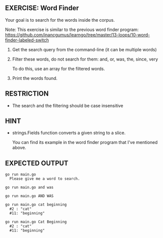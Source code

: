 ## EXERCISE: Word Finder

Your goal is to search for the words inside the corpus.

Note: This exercise is similar to the previous word finder program:
https://github.com/inancgumus/learngo/tree/master/13-loops/10-word-finder-labeled-switch

1. Get the search query from the command-line (it can be multiple words)

2. Filter these words, do not search for them:
    and, or, was, the, since, very

    To do this, use an array for the filtered words.

3. Print the words found.

## RESTRICTION
+ The search and the filtering should be case insensitive

## HINT
+ strings.Fields function converts a given string to a slice.

    You can find its example in the word finder program that I've mentioned
    above.

## EXPECTED OUTPUT
```
go run main.go
  Please give me a word to search.

go run main.go and was

go run main.go AND WAS

go run main.go cat beginning
  #2 : "cat"
  #11: "beginning"

go run main.go Cat Beginning
  #2 : "cat"
  #11: "beginning"
```